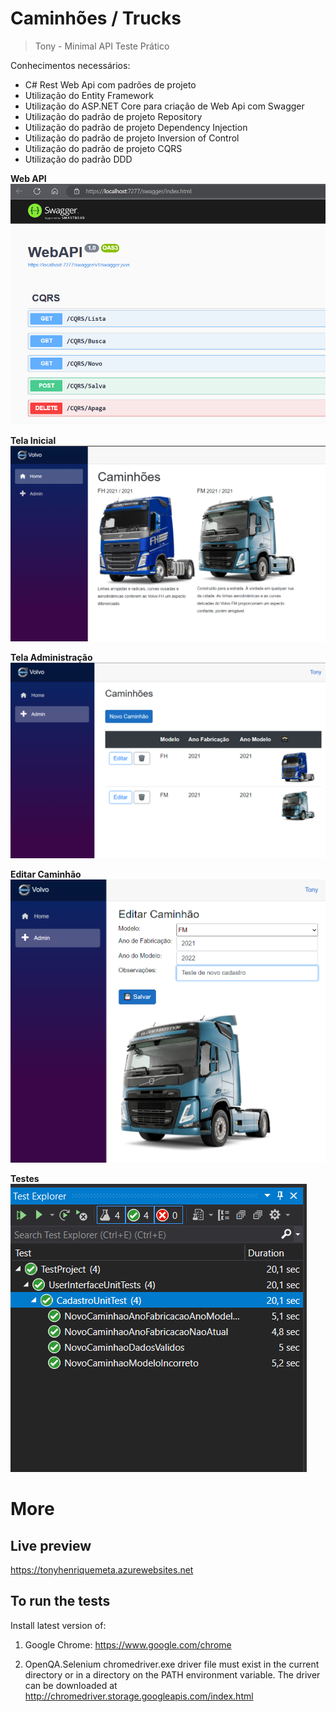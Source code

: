 # Caminhões / Trucks

> Tony - Minimal API
> Teste Prático 

Conhecimentos necessários: 
- C# Rest Web Api com padrões de projeto
- Utilização do Entity Framework
- Utilização do ASP.NET Core para criação de Web Api com Swagger
- Utilização do padrão de projeto Repository
- Utilização do padrão de projeto Dependency Injection
- Utilização do padrão de projeto Inversion of Control
- Utilização do padrão de projeto CQRS
- Utilização do padrão DDD

**Web API**
![Swagger - OpenAPI](/Screenshots/WebAPI.png)

**Tela Inicial**
![Tela Inicial](/Screenshots/TelaInicial.png)

**Tela Administração**
![Tela Administração](/Screenshots/TelaAdmin.png)

**Editar Caminhão**
![Editar Caminhão](/Screenshots/EditarCaminhao.png)

**Testes**
![Testes](/Screenshots/Testes.png)

# More
## Live preview
https://tonyhenriquemeta.azurewebsites.net

## To run the tests

Install latest version of:
1) Google Chrome:
https://www.google.com/chrome

2) OpenQA.Selenium chromedriver.exe driver file must exist in the current directory or in a directory on the PATH environment variable. 
The driver can be downloaded at 
http://chromedriver.storage.googleapis.com/index.html
    

